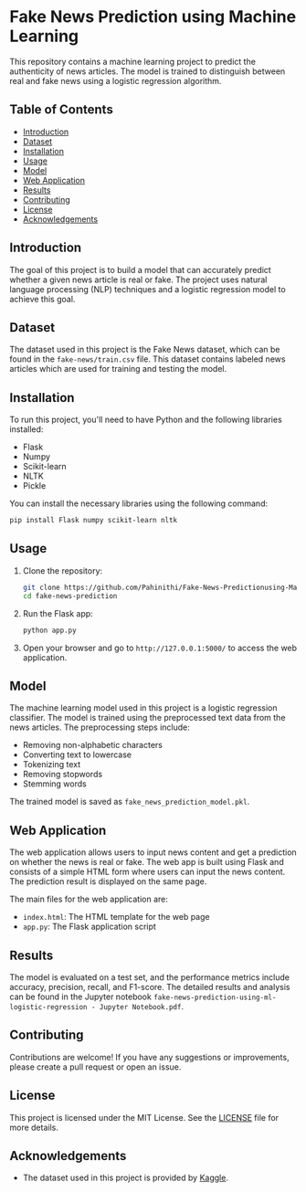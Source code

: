 # Fake News Prediction using Machine Learning

This repository contains a machine learning project to predict the authenticity of news articles. The model is trained to distinguish between real and fake news using a logistic regression algorithm.

## Table of Contents

- [Introduction](#introduction)
- [Dataset](#dataset)
- [Installation](#installation)
- [Usage](#usage)
- [Model](#model)
- [Web Application](#web-application)
- [Results](#results)
- [Contributing](#contributing)
- [License](#license)
- [Acknowledgements](#acknowledgements)

## Introduction

The goal of this project is to build a model that can accurately predict whether a given news article is real or fake. The project uses natural language processing (NLP) techniques and a logistic regression model to achieve this goal.

## Dataset

The dataset used in this project is the Fake News dataset, which can be found in the `fake-news/train.csv` file. This dataset contains labeled news articles which are used for training and testing the model.

## Installation

To run this project, you'll need to have Python and the following libraries installed:

- Flask
- Numpy
- Scikit-learn
- NLTK
- Pickle

You can install the necessary libraries using the following command:

```bash
pip install Flask numpy scikit-learn nltk
```

## Usage

1. Clone the repository:
    ```bash
    git clone https://github.com/Pahinithi/Fake-News-Predictionusing-Machine-Learning
    cd fake-news-prediction
    ```

2. Run the Flask app:
    ```bash
    python app.py
    ```

3. Open your browser and go to `http://127.0.0.1:5000/` to access the web application.

## Model

The machine learning model used in this project is a logistic regression classifier. The model is trained using the preprocessed text data from the news articles. The preprocessing steps include:

- Removing non-alphabetic characters
- Converting text to lowercase
- Tokenizing text
- Removing stopwords
- Stemming words

The trained model is saved as `fake_news_prediction_model.pkl`.

## Web Application

The web application allows users to input news content and get a prediction on whether the news is real or fake. The web app is built using Flask and consists of a simple HTML form where users can input the news content. The prediction result is displayed on the same page.

The main files for the web application are:
- `index.html`: The HTML template for the web page
- `app.py`: The Flask application script

## Results

The model is evaluated on a test set, and the performance metrics include accuracy, precision, recall, and F1-score. The detailed results and analysis can be found in the Jupyter notebook `fake-news-prediction-using-ml-logistic-regression - Jupyter Notebook.pdf`.

## Contributing

Contributions are welcome! If you have any suggestions or improvements, please create a pull request or open an issue.

## License

This project is licensed under the MIT License. See the [LICENSE](LICENSE) file for more details.

## Acknowledgements

- The dataset used in this project is provided by [Kaggle](https://www.kaggle.com/).
